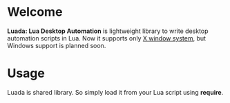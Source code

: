 # Welcome

**Luada: Lua Desktop Automation** is lightweight library to write desktop automation scripts in Lua.
Now it supports only [X window system](http://www.x.org/wiki/), but Windows support is planned soon.

# Usage

Luada is shared library. So simply load it from your Lua script using **require**.
